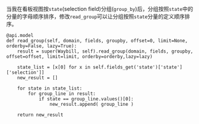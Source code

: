 当我在看板视图按`state`(selection field)分组(`group_by`)后，分组按照`state`中的分量的字母顺序排序，修改`read_group`可以让分组按照`state`分量的定义顺序排序。

```
@api.model
def read_group(self, domain, fields, groupby, offset=0, limit=None, orderby=False, lazy=True):
    result = super(Waybill, self).read_group(domain, fields, groupby, offset=offset, limit=limit, orderby=orderby,lazy=lazy)

    state_list = [x[0] for x in self.fields_get('state')['state']['selection']]
    new_result = []

    for state in state_list:
        for group_line in result:
            if state == group_line.values()[0]:
                new_result.append( group_line )

    return new_result
```
